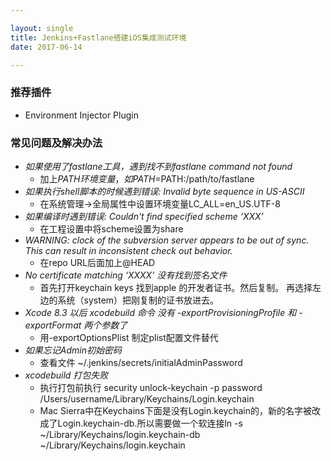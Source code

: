 ```yaml
---

layout: single
title: Jenkins+Fastlane搭建iOS集成测试环境
date: 2017-06-14

---
```


### 推荐插件
* Environment Injector Plugin

### 常见问题及解决办法
* *如果使用了fastlane工具，遇到找不到fastlane command not found*
    * 加上$PATH环境变量，如PATH=$PATH:/path/to/fastlane
* *如果执行shell脚本的时候遇到错误: Invalid byte sequence in US-ASCII*
    * 在系统管理->全局属性中设置环境变量LC_ALL=en_US.UTF-8
* *如果编译时遇到错误: Couldn't find specified scheme ‘XXX’*
	 * 在工程设置中将scheme设置为share
* *WARNING: clock of the subversion server appears to be out of sync. This can result in inconsistent check out behavior.*
    * 在repo URL后面加上@HEAD
* *No certificate matching ‘XXXX' 没有找到签名文件*
    * 首先打开keychain keys 找到apple 的开发者证书。然后复制。 再选择左边的系统（system）把刚复制的证书放进去。
* *Xcode 8.3 以后 xcodebuild 命令 没有 -exportProvisioningProfile 和 -exportFormat 两个参数了*
    * 用-exportOptionsPlist 制定plist配置文件替代
* *如果忘记Admin初始密码*
	 * 查看文件 ~/.jenkins/secrets/initialAdminPassword
* *xcodebuild 打包失败*
	 * 执行打包前执行 security unlock-keychain -p password /Users/username/Library/Keychains/Login.keychain
	 * Mac Sierra中在Keychains下面是没有Login.keychain的，新的名字被改成了Login.keychain-db.所以需要做一个软连接ln -s ~/Library/Keychains/login.keychain-db ~/Library/Keychains/login.keychain
